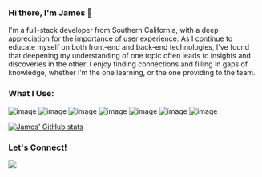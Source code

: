 ### Hi there, I'm James 👋

I'm a full-stack developer from Southern California, with a deep appreciation for the importance of user experience. As I continue to educate myself on both front-end and back-end technologies, I've found that deepening my understanding of one topic often leads to insights and discoveries in the other. I enjoy finding connections and filling in gaps of knowledge, whether I’m the one learning, or the one providing to the team. 

### What I Use:
![image](https://img.shields.io/badge/JavaScript-323330?style=for-the-badge&logo=javascript&logoColor=F7DF1E)
![image](https://img.shields.io/badge/json-5E5C5C?style=for-the-badge&logo=json&logoColor=white)
![image](https://img.shields.io/badge/React-20232A?style=for-the-badge&logo=react&logoColor=61DAFB)
![image](https://img.shields.io/badge/Bootstrap-563D7C?style=for-the-badge&logo=bootstrap&logoColor=white)
![image](https://img.shields.io/badge/Node.js-339933?style=for-the-badge&logo=nodedotjs&logoColor=white)
![image](https://img.shields.io/badge/PostgreSQL-316192?style=for-the-badge&logo=postgresql&logoColor=white)
![image](https://img.shields.io/badge/Figma-F24E1E?style=for-the-badge&logo=figma&logoColor=white)

[![James' GitHub stats](https://github-readme-stats.vercel.app/api?username=jamesdae&count_private=true&theme=algolia&show_icons=true&hide=stars,contribs)](https://github.com/jamesdae/github-readme-stats)

### Let's Connect!
<a href="www.linkedin.com/in/jamesdaeyang">
  <img src="https://img.shields.io/badge/LinkedIn-0077B5?style=for-the-badge&logo=linkedin&logoColor=white" />
</a>


<!--
**jamesdae/jamesdae** is a ✨ _special_ ✨ repository because its `README.md` (this file) appears on your GitHub profile.

Here are some ideas to get you started:

- 🔭 I’m currently working on ...
- 🌱 I’m currently learning ...
- 👯 I’m looking to collaborate on ...
- 🤔 I’m looking for help with ...
- 💬 Ask me about ...
- 📫 How to reach me: ...
- 😄 Pronouns: ...
- ⚡ Fun fact: ...
-->
